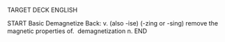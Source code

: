TARGET DECK
ENGLISH

START
Basic
Demagnetize
Back: v. (also -ise) (-zing or -sing) remove the magnetic properties of.  demagnetization n.
END
